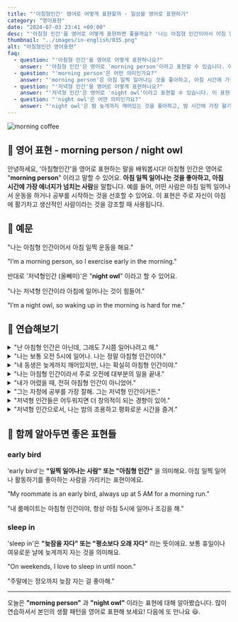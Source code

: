 ```yaml
---
title: "'아침형인간' 영어로 어떻게 표현할까 - 일상을 영어로 표현하기"
category: "영어표현"
date: "2024-07-03 23:41 +09:00"
desc: "'아침형 인간'을 영어로 어떻게 표현하면 좋을까요? '나는 아침형 인간이어서 아침 일찍 운동을 해요.', '나는 아침형 인간이라서 아침에 에너지가 넘쳐요.' 등을 영어로 표현하는 법을 배워봅시다. 다양한 예문을 통해서 연습하고 본인의 표현으로 만들어 보세요."
thumbnail: "../images/in-english/035.png"
alt: "아침형인간 영어표현"
faq:
  - question: "'아침형 인간'을 영어로 어떻게 표현하나요?"
    answer: "'아침형 인간'은 영어로 'morning person'이라고 표현할 수 있습니다. 이 표현은 아침 일찍 일어나는 것을 좋아하고, 아침 시간에 가장 에너지가 넘치는 사람을 말합니다."
  - question: "'morning person'은 어떤 의미인가요?"
    answer: "'morning person'은 아침 일찍 일어나는 것을 좋아하고, 아침 시간에 가장 활기차고 생산적인 사람을 의미합니다. 예를 들어, 'I’m a morning person, so I exercise early in the morning.'는 '나는 아침형 인간이어서 아침 일찍 운동을 해요.'라는 의미입니다."
  - question: "'저녁형 인간'을 영어로 어떻게 표현하나요?"
    answer: "'저녁형 인간'은 영어로 'night owl'이라고 표현할 수 있습니다. 이 표현은 밤 늦게까지 깨어있고, 밤 시간에 가장 에너지가 넘치는 사람을 말합니다."
  - question: "'night owl'은 어떤 의미인가요?"
    answer: "'night owl'은 밤 늦게까지 깨어있는 것을 좋아하고, 밤 시간에 가장 활기차고 생산적인 사람을 의미합니다. 예를 들어, 'I’m a night owl, so waking up in the morning is hard for me.'는 '나는 저녁형 인간이라 아침에 일어나는 것이 힘들어.'라는 의미입니다."
---
```


![morning coffee](../images/in-english/035-1.avif)

## 🌟 영어 표현 - morning person / night owl

안녕하세요, '아침형인간'을 영어로 표현하는 말을 배워봅시다! 아침형 인간은 영어로 "**morning person**" 이라고 말할 수 있어요. **아침 일찍 일어나는 것을 좋아하고, 아침 시간에 가장 에너지가 넘치는 사람**을 말합니다. 예를 들어, 어떤 사람은 아침 일찍 일어나서 운동을 하거나 공부를 시작하는 것을 선호할 수 있어요. 이 표현은 주로 자신이 아침에 활기차고 생산적인 사람이라는 것을 강조할 때 사용됩니다.

## 📖 예문

"나는 아침형 인간이어서 아침 일찍 운동을 해요."

"I’m a morning person, so I exercise early in the morning."

반대로 '저녁형인간 (올빼미)'은 "**night owl**" 이라고 할 수 있어요.

"나는 저녁형 인간이라 아침에 일어나는 것이 힘들어."

"I’m a night owl, so waking up in the morning is hard for me."

<script async src="https://pagead2.googlesyndication.com/pagead/js/adsbygoogle.js?client=ca-pub-1465612013356152"
     crossorigin="anonymous"></script>
<!-- engple-horizontal-ad -->

<ins class="adsbygoogle"
     style="display:block"
     data-ad-client="ca-pub-1465612013356152"
     data-ad-slot="2106896038"
     data-ad-format="auto"
     data-full-width-responsive="true"></ins>

<script>
     (adsbygoogle = window.adsbygoogle || []).push({});
</script>

## 💬 연습해보기

<details>
<summary>"난 아침형 인간은 아닌데, 그래도 7시쯤 일어나려고 해."</summary>
<span>"I'm not really a morning person, but I <a href="/blog/in-english/117.try-to/">try to</a> get up around 7 AM"</span>
</details>

<details>
<summary>"나는 보통 오전 5시에 일어나. 나는 정말 아침형 인간이야."</summary>
<span>"I <a href="/blog/in-english/017.usually/">usually</a> wake up at 5 AM. I'm such a morning person."</span>
</details>

<details>
<summary>"내 동생은 늦게까지 깨어있지만, 나는 확실히 아침형 인간이야."</summary>
<span>"My brother stays up late, but I'm definitely a morning person."</span>
</details>

<details>
<summary>"나는 아침형 인간이라서 주로 오전에 대부분의 일을 끝내."</summary>
<span>"I get most of my work done before noon since I'm a morning person."</span>
</details>

<details>
<summary>"내가 어렸을 때, 전혀 아침형 인간이 아니었어."</summary>
<span>"When I was a kid, I wasn't a morning person at all."</span>
</details>

<details>
<summary>"그는 자정에 공부를 가장 잘해. 그는 저녁형 인간이거든."</summary>
<span>"He studies best at midnight since he's a night owl."</span>
</details>

<details>
<summary>"저녁형 인간들은 어두워지면 더 창의적이 되는 경향이 있어."</summary>
<span>"Night owls tend to be more creative after dark."</span>
</details>

<details>
<summary>"저녁형 인간으로서, 나는 밤의 조용하고 평화로운 시간을 즐겨."</summary>
<span>"As a night owl, I enjoy the quiet and peace of nighttime."</span>
</details>

## 🤝 함께 알아두면 좋은 표현들

### early bird

'early bird'는 **"일찍 일어나는 사람" 또는 "아침형 인간"** 을 의미해요. 아침 일찍 일어나 활동하기를 좋아하는 사람을 가리키는 표현이에요.

"My roommate is an early bird, always up at 5 AM for a morning run."

"내 룸메이트는 아침형 인간이야, 항상 아침 5시에 일어나 조깅을 해."

### sleep in

'sleep in'은 **"늦잠을 자다" 또는 "평소보다 오래 자다"** 라는 뜻이에요. 보통 휴일이나 여유로운 날에 늦게까지 자는 것을 의미해요.

"On weekends, I love to sleep in until noon."

"주말에는 정오까지 늦잠 자는 걸 좋아해."

---

오늘은 **"morning person"** 과 **"night owl"** 이라는 표현에 대해 알아봤습니다. 많이 연습하셔서 본인의 생활 패턴을 영어로 표현해 보세요! 다음에 또 만나요 😃.
